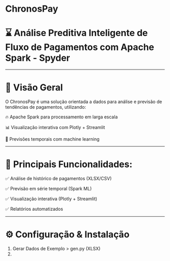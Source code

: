 # ChronosPay

# ⌛  Análise Preditiva Inteligente de Fluxo de Pagamentos com Apache Spark - Spyder

---

# 📌 Visão Geral

O ChronosPay é uma solução orientada a dados para análise e previsão de tendências de pagamentos, utilizando:

🔥 Apache Spark para processamento em larga escala

📊 Visualização interativa com Plotly + Streamlit

🔮 Previsões temporais com machine learning

---

# 🔹 Principais Funcionalidades:

✅ Análise de histórico de pagamentos (XLSX/CSV)

✅ Previsão em série temporal (Spark ML)

✅ Visualização interativa (Plotly + Streamlit)

✅ Relatórios automatizados

---

# ⚙️ Configuração & Instalação

1. Gerar Dados de Exemplo > gen.py (XLSX)
2. 


